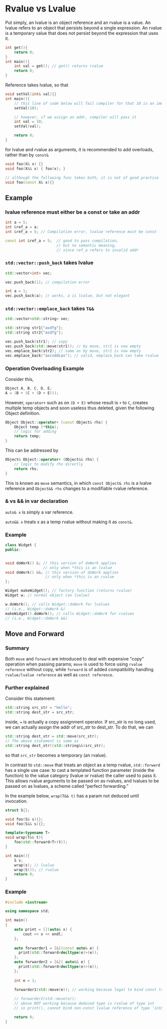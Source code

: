 # Rvalue vs Lvalue

Put simply, an lvalue is an object reference and an rvalue is a value. An lvalue refers to an object that persists beyond a single expression. An rvalue is a temporary value that does not persist beyond the expression that uses it.

```cpp
int get(){
    return 0;
}
int main(){
    int val = get(); // get() returns rvalue
    return 0;
}
```

Reference takes lvalue, so that
```cpp
void setVal(int& val){}
int main(){
    // this line of code below will fail compiler for that 10 is an immediate val (a temp rvalue)
    setVal(10);

    // however, if we assign an addr, compiler will pass it
    int val = 10;
    setVal(val);

    return 0;
}

```

for lvalue and rvalue as arguments, it is recommended to add overloads, rather than by `const&`
```cpp
void foo(X& x) {}
void foo(X&& x) { foo(x); }

// although the following func takes both, it is not of good practice
void foo(const X& x){}
```

## Example

### lvalue reference must either be a const or take an addr

```cpp
int a = 5;
int &ref_a = a; 
int &ref_a = 5; // Compilation error, lvalue reference must be const

const int &ref_a = 5;  // good to pass compilation, 
                       // but no semantic meaning, 
                       // since ref_a refers to invalid addr
```

### `std::vector::push_back` takes lvalue

```cpp
std::vector<int> vec;

vec.push_back(1); // compilation error

int a = 1;
vec.push_back(a); // works, a is lvalue, but not elegant
```

### `std::vector::emplace_back` takes `T&&`
```cpp
std::vector<std::string> vec;

std::string str1{"asdfg"};
std::string str2{"asdfg"};

vec.push_back(str1); // copy
vec.push_back(std::move(str1)); // by move, str1 is now empty
vec.emplace_back(str2); // same as by move, str2 is now empty
vec.emplace_back("axcsddcas"); // valid, emplace_back can take rvalue

```

### Operation Overloading Example

Consider this, 
```cpp
Object A, B, C, D, E;
A = (B + (C + (D + E)));
```
However, `operator+` such as on `(D + E)` whose result is `+` to `C`, creates multiple temp objects and soon useless thus deleted, given the following Object definition.
```cpp
Object Object::operator+ (const Object& rhs) {
    Object temp (*this);
    // logic for adding
    return temp;
}
```

This can be addressed by 
```cpp
Object& Object::operator+ (Object&& rhs) {
    // logic to modify rhs directly
    return rhs;
}
```
This is known as `move` semantics, in which `const Object& rhs` is a lvalve reference and `Object&& rhs` changes to a modifiable rvalue reference.

### & vs && in var declaration

`auto& x` is simply a var reference.

`auto&& x` treats x as a temp rvalue without making it as `const&`.

### Example

```cpp
class Widget {
public:


void doWork() &; // this version of doWork applies
                 // only when *this is an lvalue
void doWork() &&; // this version of doWork applies
                  // only when *this is an rvalue
};

Widget makeWidget(); // factory function (returns rvalue)
Widget w; // normal object (an lvalue)

w.doWork(); // calls Widget::doWork for lvalues
// (i.e., Widget::doWork &)
makeWidget().doWork(); // calls Widget::doWork for rvalues
// (i.e., Widget::doWork &&)
```

## Move and Forward

### Summary

Both `move` and `forward` are introduced to deal with expensive "copy" operation when passing params; `move` is used to force using `rvalue reference` without copy, while `forward` is of added compatibility handling `rvalue/lvalue reference` as well as `const reference`.

### Further explained

Consider this statement:

```cpp
std::string src_str = "hello";
std::string dest_str = src_str;
```

inside, `=` is actually a copy assignment operator. If src_str is no long used, we can actually assign the addr of src_str to dest_str. To do that, we can

```cpp
std::string dest_str = std::move(src_str);
// The above statement is same as
std::string dest_str((std::string&&)src_str);
```
so that `src_str` becomes a temporary (an rvalue).

In contrast to `std::move` that treats an object as a temp rvalue, `std::forward` has a single use case: to cast a templated function parameter (inside the function) to the value category (lvalue or rvalue) the caller used to pass it. 
This allows rvalue arguments to be passed on as rvalues, and lvalues to be passed on as lvalues, a scheme called “perfect forwarding.”

In the example below, `wrap(T&& t)` has a param not deduced until invocation.
```cpp
struct S{};

void foo(S& s){};
void foo(S&& s){};

template<typename T>
void wrap(T&& t){
    foo(std::forward<T>(t));
}

int main(){
    S s;
    wrap(s); // lvalue
    wrap(S()); // rvalue
    return 0;
}
```

### Example



```cpp
#include <iostream>

using namespace std;

int main()
{
    auto print = [](auto& x) {
        cout << x << endl;
    }; 
    
    auto forwarder1 = [&](const auto& e) {
      print(std::forward<decltype(e)>(e));
    };
    auto forwarder2 = [&]( auto&& e) {
      print(std::forward<decltype(e)>(e));
    };
    
    int e = 1;
    
    forwarder1(std::move(e)); // working because legal to bind const lvalue reference to rvalue

    // forwarder2(std::move(e)); 
    // above NOT working because deduced type is rvalue of type int 
    // in print(), cannot bind non-const lvalue reference of type ‘int&’ to an rvalue of type ‘int’

    return 0;
}
```